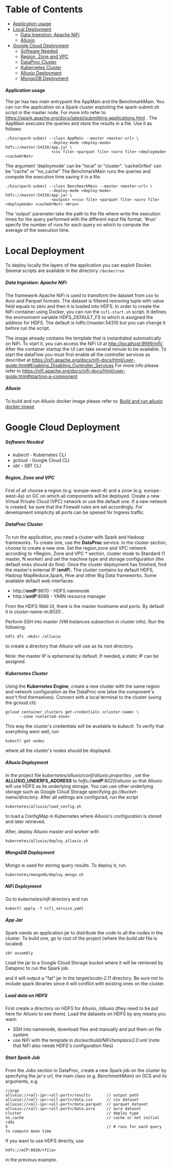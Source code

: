 Table of Contents
=================

* [Application usage](#application-usage)
* [Local Deployment](#local-deployment)
   * [Data Ingestion: Apache NiFi](#data-ingestion-apache-nifi)
   * [Alluxio](#alluxio)
* [Google Cloud Deployment](#google-cloud-deployment)
   * [Software Needed](#software-needed)
   * [Region, Zone and VPC](#region-zone-and-vpc)
   * [DataProc Cluster](#dataproc-cluster)
   * [Kubernetes Cluster](#kubernetes-cluster)
   * [Alluxio Deployment](#alluxio-deployment)
   * [MongoDB Deployment](#mongodb-deployment)

#### Application usage
The jar has two main entrypoint the AppMain and the BenchmarkMain.
You can run the application on a Spark cluster exploiting the spark-submit.sh script in the master node.
For more info refer to <https://spark.apache.org/docs/latest/submitting-applications.html> .
The AppMain executes the queries and store the results in a file. Use it as follows:

```
./bin/spark-submit --class AppMain --master <master-url> \
                   --deploy-mode <deploy-mode> hdfs://master:54310/app.jar \
                    <csv file> <parquet file> <avro file> <deploymode> <cacheOrNot>
```

The argument 'deploymode' can be "local" or "cluster". 'cacheOrNot' can be "cache" or "no_cache"
The BenchmarkMain runs the queries and compute the execution time saving it in a file.

```
./bin/spark-submit --class BenchmarkMain --master <master-url> \
                   --deploy-mode <deploy-mode> hdfs://master:54310/app.jar \
                    <output> <<csv file> <parquet file> <avro file> <deploymode> <cacheOrNot> <#run>
```

The 'output' parameter take the path to the file where write the execution times for the query performed with the different
input file format. '#run' specify the number of runs for each query on which to compute the average of the execution time.


Local Deployment
=================

To deploy locally the layers of the application you can exploit Docker.
Several scripts are available in the directory `/docker/run`

##### Data Ingestion: Apache NiFi
The framework Apache NiFi is used to transform the dataset from csv to Avro and Parquet formats.
The dataset is filtered removing tuple with value field equals to zero and then it is loaded into HDFS.
In order to create the NiFi container using Docker, you can run the `nifi-start.sh` script. 
It defines the environment variable HDFS_DEFAULT_FS to which is assigned the address for HDFS.
The default is hdfs://master:54310 but you can change it before run the script.

The image already contains the template that is instantiated automatically on NiFi.
To start it, you can access the NiFi UI at <http://localhost:9999/nifi/>. After the container startup
the UI can take several minute to be available.
To start the dataFlow you must first enable all the controller services as describet at <https://nifi.apache.org/docs/nifi-docs/html/user-guide.html#Enabling_Disabling_Controller_Services>
For more info please refer to <https://nifi.apache.org/docs/nifi-docs/html/user-guide.html#starting-a-component>

##### Alluxio
To build and run Alluxio docker image please refer to: [Build and run alluxio docker image](https://github.com/trillaura/smart_plugs/blob/master/docker/build/alluxio/README.md)

Google Cloud Deployment
=================

##### Software Needed
* *kubectl* - Kubernetes CLI
* *gcloud*  - Google Cloud CLI
* *sbt* - SBT CLI


##### Region, Zone and VPC
First of all choose a region (e.g. europe-west-4) and a zone (e.g. europe-west-4a) on GC on which all components will be deployed.
Create a new Virtual Private Cloud (VPC) network or use the default one. If a new network
is created, be sure that the Firewall rules are set accordingly. For development simplicity all
ports can be opened for Ingress traffic. 

##### DataProc Cluster
To run the application, you need a cluster with Spark and Hadoop frameworks. 
To create one, use the **DataProc** service. In the cluster section, choose to 
create a new one. Set the region,zone and VPC network according to *Region, Zone and VPC * section, cluster 
mode to Standard (1 master, N worker) and set the machine type and storage configuration
(the default ones should do fine). Once the cluster deployment has finished, 
find the master's external IP (**smIP**). The cluster contains by default HDFS, Hadoop MapReduce,Spark, Hive and other
Big Data frameworks. Some available default web interfaces:
* http://**smIP**:9870   - HDFS namenode
* http://**smIP**:8088   - YARN resource manager

From the HDFS Web UI, there is the master hostname and ports. By default
it is *cluster-name*-m:8020 .

Perform SSH into master (VM Instances subsection in cluster info). Run the following:
```
hdfs dfs -mkdir /alluxio
```

to create a directory that *Alluxio* will use as its root directory. 

Note: the master IP is ephemeral by default. If needed, a static IP can be assigned. 


##### Kubernetes Cluster
Using the **Kubernetes Engine**, create a new cluster with the same region and network 
configuration as the DataProc one (else the component's won't find themselves).
Connect with a local terminal to the cluster (using the gcloud cli):
```
gcloud container clusters get-credentials <cluster-name> \
      --zone <selected-zone>
```
 
This way the cluster's credentials will be available to *kubectl*.
To verify that everything went well, run 
```
kubectl get nodes
```
where all the cluster's nodes should be displayed.


##### Alluxio Deployment
In the project file *kubernetes/alluxio/conf/alluxio.properties* , set the 
**ALLUXIO_UNDERFS_ADDRESS** to *hdfs://**smIP**:8020/alluxio* so that Alluxio
will use HDFS as its underlying storage. You can use other underlying storage
such as Google Cloud Storage specifying *gs://bucket-name/directory*. 
After all settings are configured, run the script
```
kubernetes/alluxio/load_config.sh
```
to load a ConfigMap in Kubernetes where Alluxio's configuration is stored and 
later retrieved.

After, deploy Alluxio master and worker with
```
kubernetes/alluxio/deploy_alluxio.sh
```

##### MongoDB Deployment
Mongo is used for storing query results. To deploy it, run
```
kubernetes/mongodb/deploy_mongo.sh
```

##### NiFi Deployment
Go to *kubernetes/nifi* directory and run
```
kubectl apply -f nifi_service.yaml
```

##### App Jar
Spark needs an application jar to distribute the code to all the nodes in 
the cluster. To build one, go to root of the project (where the *build.sbt* file is located)
```
sbt assembly
```
Load the jar to a Google Cloud Storage bucket where it will be retrieved
by Dataproc to run the Spark job.

and it will output a "fat" jar in the *target/scala-2.11* directory. Be sure 
not to include spark libraries since it will conflict with existing ones 
on the cluster.

##### Load data on HDFS
First create a directory on HDFS for Alluxio, */alluxio* 
(they need to be put here for Alluxio to see them).
Load the datasets on HDFS by any means you want:
* SSH into namenode, download files and manually and put them on file system
* use NiFi with the template in *docker/build/NiFi/templace2.0.xml*
(note that NiFi also needs HDFS's configuration files)

##### Start Spark Job
From the *Jobs* section in DataProc, create a new Spark job on the cluster
by specifying the jar's url, the main class (e.g. *BenchmarkMain*) on GCS and its arguments, e.g.
```
//args
alluxio://<all-ip>:<all-port>/results       // output path
alluxio://<all-ip>:<all-port>/data.csv      // csv dataset
alluxio://<all-ip>:<all-port>/data.parquet  // parquet dataset
alluxio://<all-ip>:<all-port>/data.avro     // avro dataset
cluster                                     // deploy type
no_cache                                    // cache or not initial rdds
5                                           // # runs for each query to compute mean time
```

If you want to use HDFS directly, use 
```
hdfs://mIP:8020/<file>
```
in the previous example.

 